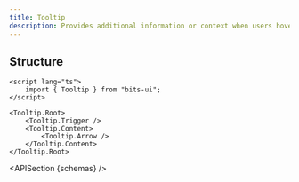 ```yaml
---
title: Tooltip
description: Provides additional information or context when users hover over or interact with an element.
---
```


<script>
	import { ComponentPreview, TooltipDemo, APISection } from '@/components/index.js'
	export let schemas;
</script>

<ComponentPreview name="tooltip-demo" comp="Tooltip">

<TooltipDemo slot="preview" />

</ComponentPreview>

## Structure

```svelte
<script lang="ts">
	import { Tooltip } from "bits-ui";
</script>

<Tooltip.Root>
	<Tooltip.Trigger />
	<Tooltip.Content>
		<Tooltip.Arrow />
	</Tooltip.Content>
</Tooltip.Root>
```

<APISection {schemas} />

